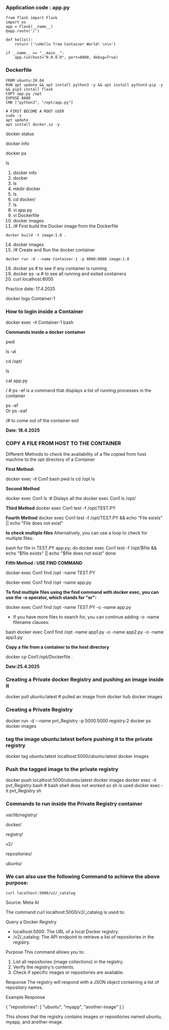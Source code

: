 ### Application code : app.py
```
from flask import Flask
import os
app = Flask(__name__)
@app.route('/')

def hello():
    return ('\nHello from Container World! \n\n')

if __name__ == "__main__":
    app.run(host="0.0.0.0", port=8080, debug=True)
```

### Dockerfile
```
FROM ubuntu:20.04
RUN apt update && apt install python3 -y && apt install python3-pip -y && pip3 install flask
COPY app.py /opt
EXPOSE 8080
CMD ["python3", "/opt/app.py"]

```

```
# FIRST BECOME A ROOT USER 
sudo -s 
apt update
apt install docker.io -y
```

docker status

docker info

docker ps

ls

  
1.	docker info
2.	docker
3.	ls
4.	mkdir docker
5.	ls
6.	cd docker/
7.	ls
8.	vi app.py
9.	vi Dockerfile
10.	docker images
11.	/# First build the Docker image from the Dockerfile
```
docker build -t image:1.0 .
```
    
14.	docker images
15.	/# Create and Run the docker container
```
docker run -d --name Container-1 -p 8000:8080 image:1.0
```
18.	docker ps # to see if any container is running
19.	docker ps -a # to see all running and exited containers
20.	curl localhost:8000


Practice date: 17.4.2025


docker logs Container-1

### How to login inside a Container

docker exec -it Container-1 bash 

**Commands inside a docker container**

pwd

ls -al

cd /opt/

ls

cat app.py 

/ # ps -ef is a command that displays a list of running processes in the container

ps -ef       
Or
ps -eaf

/# to come out of the container
exit 

**Date: 18.4.2025**

### COPY A FILE FROM HOST TO THE CONTAINER


Different Methods to check the availability of a file copied from host machine to the opt directory of a Container

**First Method:**

docker exec -it Con1 bash
pwd
ls
cd /opt
ls

**Second Method**

docker exec Con1 ls  :# Dislays all the 
docker exec Con1 ls /opt/

**Third Method**
docker exec Con1 test -f /opt/TEST.PY

**Fourth Method**
docker exec Con1 test -f /opt/TEST.PY  && echo "File exists" || echo "File does not exist"

****to check multiple files****
Alternatively, you can use a loop to check for multiple files:

bash
for file in TEST.PY app.py; do
  docker exec Con1 test -f /opt/$file && echo "$file exists" || echo "$file does not exist"
done

**Fifth Method : USE FIND COMMAND**

docker exec Con1 find /opt  -name TEST.PY

docker exec Con1 find /opt  -name app.py 

****To find multiple files using the find command with docker exec, you can use the -o operator, which stands for "or":****

docker exec Con1 find /opt -name TEST.PY -o -name app.py


- If you have more files to search for, you can continue adding -o -name filename clauses:

bash
docker exec Con1 find /opt -name app1.py -o -name app2.py -o -name app3.py


**Copy a file from a container to the host directory**

docker cp Con1:/opt/Dockerfile .


**Date:25.4.2025**

### Creating a Private docker Registry and pushing an image inside it

docker pull ubuntu:latest # pulled an image from docker hub
docker images

### Creating a Private Registry

docker run -d --name pvt_Registry -p 5000:5000 registry:2
docker ps
docker images

### tag the image ubuntu:latest before pushing it to the private registry

docker tag ubuntu:latest localhost:5000/ubuntu:latest
docker images

### Push the tagged image to the private registry

docker push localhost:5000/ubuntu:latest
docker images
docker exec -it pvt_Registry bash #  bash shell does not worked so sh is used
docker exec -it pvt_Registry sh

### Commands to run inside the Private Registry container

var/lib/registry/

 docker/

 registry/

 v2/

 repositories/

 ubuntu/

### We can also use the following Command to achieve the above purpose:

```
curl localhost:5000/v2/_catalog
```

Source: Meta AI

The command curl localhost:5000/v2/_catalog is used to:

Query a Docker Registry
- localhost:5000: The URL of a local Docker registry.
- /v2/_catalog: The API endpoint to retrieve a list of repositories in the registry.

Purpose
This command allows you to:

1. List all repositories (image collections) in the registry.
2. Verify the registry's contents.
3. Check if specific images or repositories are available.

Response
The registry will respond with a JSON object containing a list of repository names.

Example Response

{
  "repositories": [
    "ubuntu",
    "myapp",
    "another-image"
  ]
}


This shows that the registry contains images or repositories named ubuntu, myapp, and another-image.
